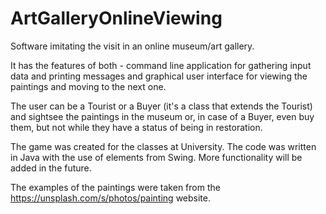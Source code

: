 # ArtGalleryOnlineViewing
Software imitating the visit in an online museum/art gallery. 

It has the features of both - command line application for gathering input data and printing messages and graphical user interface for viewing the paintings and moving to the next one.

The user can be a Tourist or a Buyer (it's a class that extends the Tourist) and sightsee the paintings in the museum or, in case of a Buyer, even buy them, but not while they have a status of being in restoration. 

The game was created for the classes at University. The code was written in Java with the use of elements from Swing. More functionality will be added in the future.

The examples of the paintings were taken from the https://unsplash.com/s/photos/painting website.
